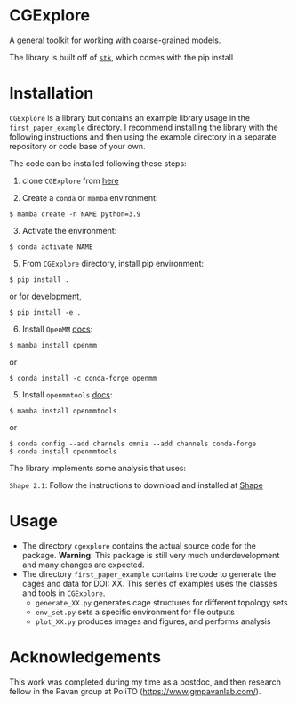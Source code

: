 # CGExplore
A general toolkit for working with coarse-grained models.

The library is built off of [`stk`](https://stk.readthedocs.io/en/stable/), which comes with the pip install 

# Installation

`CGExplore` is a library but contains an example library usage in the `first_paper_example` directory. I recommend installing the library with the following instructions and then using the example directory in a separate repository or code base of your own.

The code can be installed following these steps:

1. clone `CGExplore` from [here](https://github.com/andrewtarzia/CGExplore)

2. Create a `conda` or `mamba` environment:
 ```
 $ mamba create -n NAME python=3.9
 ```

3. Activate the environment:
 ```
$ conda activate NAME
```

5. From `CGExplore` directory, install pip environment:
```
$ pip install .
```
or for development,
```
$ pip install -e .
```

6. Install `OpenMM` [docs](https://openmm.org/):
 ```
$ mamba install openmm
```
or
```
$ conda install -c conda-forge openmm
```

5. Install `openmmtools` [docs](https://openmmtools.readthedocs.io/en/stable/gettingstarted.html):   
```
$ mamba install openmmtools
```
or
```
$ conda config --add channels omnia --add channels conda-forge
$ conda install openmmtools
```

The library implements some analysis that uses:

`Shape 2.1`: Follow the instructions to download and installed at [Shape](https://www.iqtc.ub.edu/uncategorised/program-for-the-stereochemical-analysis-of-molecular-fragments-by-means-of-continous-shape-measures-and-associated-tools/)

# Usage

* The directory `cgexplore` contains the actual source code for the package. **Warning**: This package is still very much underdevelopment and many changes are expected.
* The directory `first_paper_example` contains the code to generate the cages and data for DOI: XX. This series of examples uses the classes and tools in `CGExplore`.
  * `generate_XX.py` generates cage structures for different topology sets
  * `env_set.py` sets a specific environment for file outputs
  * `plot_XX.py` produces images and figures, and performs analysis

# Acknowledgements

This work was completed during my time as a postdoc, and then research fellow in the Pavan group at PoliTO (https://www.gmpavanlab.com/).
